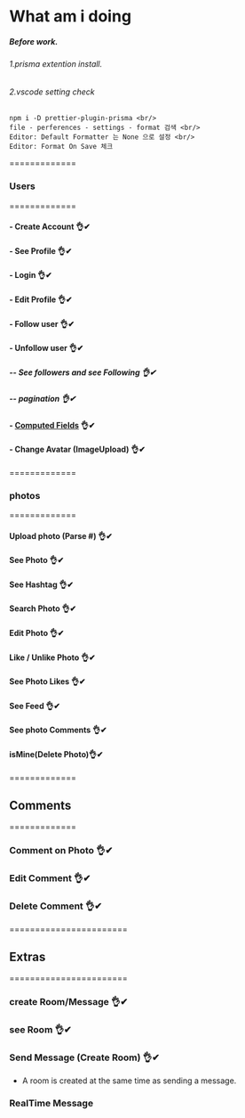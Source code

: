# What am i doing
##### Before work.
###### 1.prisma extention install.
###### 2.vscode setting check
```
npm i -D prettier-plugin-prisma <br/>
file - perferences - settings - format 검색 <br/>
Editor: Default Formatter 는 None 으로 설정 <br/>
Editor: Format On Save 체크

```

=============
###  Users
=============

#### - Create Account 👌✔
#### - See Profile 👌✔
#### - Login 👌✔
#### - Edit Profile 👌✔
#### - Follow user 👌✔
#### - Unfollow user 👌✔
##### -- See followers and see Following 👌✔
##### -- pagination 👌✔

#### - [Computed Fields](https://github.com/jhclass/instarclone-backend/commit/84ff69677c1bf604ccb47698b42ea04d50f91405) 👌✔
#### - Change Avatar (ImageUpload) 👌✔

=============
### photos
=============

#### Upload photo (Parse #) 👌✔
#### See Photo 👌✔
#### See Hashtag 👌✔
#### Search Photo 👌✔
#### Edit Photo 👌✔
#### Like / Unlike Photo 👌✔
#### See Photo Likes 👌✔
#### See Feed 👌✔
#### See photo Comments 👌✔
#### isMine(Delete Photo)👌✔

=============
## Comments
=============

### Comment on Photo 👌✔
### Edit Comment 👌✔
### Delete Comment 👌✔

=======================
## Extras
=======================

### create Room/Message 👌✔
### see Room 👌✔
### Send Message (Create Room) 👌✔
- A room is created at the same time as sending a message.
### RealTime Message



